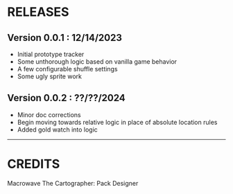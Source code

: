 # RELEASES

## Version 0.0.1 : 12/14/2023

- Initial prototype tracker
- Some unthorough logic based on vanilla game behavior
- A few configurable shuffle settings
- Some ugly sprite work

## Version 0.0.2 : ??/??/2024

- Minor doc corrections
- Begin moving towards relative logic in place of absolute location rules
- Added gold watch into logic

***

# CREDITS
Macrowave The Cartographer: Pack Designer
	